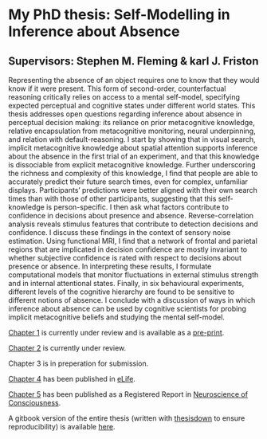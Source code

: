 # My PhD thesis: Self-Modelling in Inference about Absence
## Supervisors: Stephen M. Fleming & karl J. Friston

Representing the absence of an object requires one to know that they would know if it were present. This form of second-order, counterfactual reasoning critically relies on access to a mental self-model, specifying expected perceptual and cognitive states under different world states. This thesis addresses open questions regarding inference about absence in perceptual decision making: its reliance on prior metacognitive knowledge, relative encapsulation from metacognitive monitoring, neural underpinning, and relation with default-reasoning. I start by showing that in visual search, implicit metacognitive knowledge about spatial attention supports inference about the absence in the first trial of an experiment, and that this knowledge is dissociable from explicit metacognitive knowledge.  Further underscoring the richness and complexity of this knowledge, I find that people are able to accurately predict their future search times, even for complex, unfamiliar displays. Participants’ predictions were better aligned with their own search times than with those of other participants, suggesting that this self-knowledge is person-specific. I then ask what factors contribute to confidence in decisions about presence and absence. Reverse-correlation analysis reveals stimulus features that contribute to detection decisions and confidence. I discuss these findings in the context of sensory noise estimation. Using functional MRI, I find that a network of frontal and parietal regions that are implicated in decision confidence are mostly invariant to whether subjective confidence is rated with respect to decisions about presence or absence. In interpreting these results, I formulate computational models that monitor fluctuations in external stimulus strength and in internal attentional states. Finally, in six behavioural experiments, different levels of the cognitive hierarchy are found to be sensitive to different notions of absence. I conclude with a discussion of ways in which inference about absence can be used by cognitive scientists for probing implicit metacognitive beliefs and studying the mental self-model.

[Chapter 1](github.com/matanmazor/termination) is currently under review and is available as a [pre-print](https://psyarxiv.com/kfzvx/).

[Chapter 2](github.com/matanmazor/metaVisualSearch) is currently under review.

Chapter 3 is in preperation for submission.

[Chapter 4](github.com/matanmazor/detectionVsDiscrimination_fMRI) has been published in [eLife](https://elifesciences.org/articles/53900).

[Chapter 5](github.com/matanmazor/asymmetry) has been published as a Registered Report in [Neuroscience of Consciousness](https://academic.oup.com/nc/article/2021/1/niab025/6401197).


A gitbook version of the entire thesis (written with [thesisdown](https://github.com/ismayc/thesisdown) to ensure reproducibility) is available [here](matanmazor.github.io/thesis).
